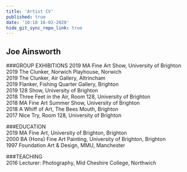 ```yaml
---
title: 'Artist CV'
published: true
date: '10:18 16-02-2020'
hide_git_sync_repo_link: true
---
```


## Joe Ainsworth

###GROUP EXHIBITIONS
2019 MA Fine Art Show, University of Brighton  
2019 The Clunker, Norwich Playhouse, Norwich  
2019 The Clunker, Air Gallery, Altrincham  
2019 Flanker, Fishing Quarter Gallery, Brighton  
2019 128 Show, University of Brighton  
2018 Three Feet in the Air, Room 128, University of Brighton  
2018 MA Fine Art Summer Show, University of Brighton  
2018 A Whiff of Art, The Bees Mouth, Brighton  
2017 Nice Try, Room 128, University of Brighton  

###EDUCATION        
2019 MA Fine Art, University of Brighton, Brighton  
2000 BA (Hons) Fine Art Painting, University of Brighton, Brighton  
1997 Foundation Art & Design, MMU, Manchester  

###TEACHING  
2016 Lecturer: Photography, Mid Cheshire College, Northwich  
